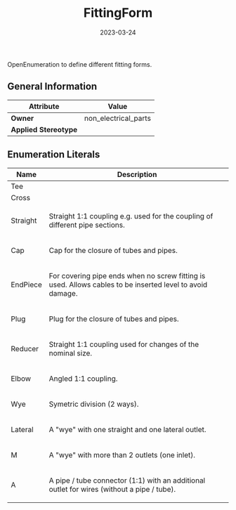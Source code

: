 ﻿---
title: FittingForm
toc: false
type: specs
date: "2023-03-24"
draft: false
specification: VEC
version: 2.0.2
documentType: "Recommendation"
elementType: Class
classes:
  - FittingForm
menu_name: vec-2.0.2
---
<p> OpenEnumeration to define different fitting forms.      </p>

## General Information

| Attribute               | Value |
|-------------------------|-------|
| **Owner**               | non_electrical_parts |
| **Applied Stereotype**  |   |

## Enumeration Literals
| Name          | **Description** |
|---------------|-----------------|
| Tee |  |
| Cross |  |
| Straight | <p> Straight 1:1 coupling e.g. used for the coupling of different pipe sections.      </p> |
| Cap | <p> Cap for the closure of tubes and pipes.      </p> |
| EndPiece | <p> For covering pipe ends when no screw fitting is used. Allows cables to be inserted level to avoid damage.      </p> |
| Plug | <p> Plug for the closure of tubes and pipes.      </p> |
| Reducer | <p> Straight 1:1 coupling used for changes of the nominal size.      </p> |
| Elbow | <p> Angled 1:1 coupling.      </p> |
| Wye | <p> Symetric division (2 ways).      </p> |
| Lateral | <p> A &quot;wye&quot;&#160;with one straight and one lateral outlet.      </p> |
| M | <p> A&#160;&quot;wye&quot; with more than 2 outlets (one inlet).      </p> |
| A | <p> A pipe /&#160;tube connector (1:1) with an additional outlet for wires (without a pipe /&#160;tube).      </p> |
